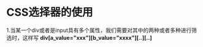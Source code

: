 
# CSS选择器的使用

1.当某一个div或者是input具有多个属性，我们需要对其中的两种或者多种进行筛选时，这样写 **div[a_value="xxx"][b_value="xxxx"][..][..]**